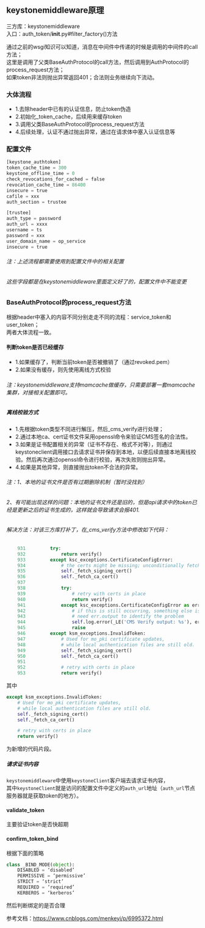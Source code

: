 ## keystonemiddleware原理

三方库：keystonemiddleware  
入口：auth_token/__init__.py#filter_factory()方法  

通过之前的wsgi知识可以知道，消息在中间件中传递的时候是调用的中间件的call方法；  
这里是调用了父类BaseAuthProtocol的call方法，然后调用到AuthProtocol的process_request方法；  
如果token非法则抛出异常返回401；合法则业务继续向下流动。  

### 大体流程
* 1.去除header中已有的认证信息，防止token伪造
* 2.初始化_token_cache，后续用来缓存token
* 3.调用父类BaseAuthProtocol的process_request方法
* 4.后续处理，认证不通过抛出异常，通过在请求体中塞入认证信息等

### 配置文件
```python
[keystone_authtoken]
token_cache_time = 300
keystone_offline_time = 0
check_revocations_for_cached = false
revocation_cache_time = 86400
insecure = true
cafile = xxx
auth_section = trustee

[trustee]
auth_type = password
auth_url = xxxx
username = ts
password = xxx
user_domain_name = op_service
insecure = true
```
###### 注：上述流程都需要使用到配置文件中的相关配置  
###### 这些字段都是在keystonemiddleware里面定义好了的，配置文件中不能变更


### BaseAuthProtocol的process_request方法
根据header中塞入的内容不同分别走走不同的流程：service_token和user_token；  
两者大体流程一致。

#### 判断token是否已经缓存
* 1.如果缓存了，判断当前token是否被撤销了（通过revoked.pem）  
* 2.如果没有缓存，则先使用离线方式校验

###### 注：keystonemiddleware支持mamcache做缓存，只需要部署一套mamcache集群，对接相关配置即可。


##### 离线校验方式
* 1.先根据token类型不同进行解压，然后_cms_verify进行处理；
* 2.通过本地ca、cert证书文件采用openssl命令来验证CMS签名的合法性。
* 3.如果是证书配置相关的异常（证书不存在、格式不对等），则通过keystoneclient调用接口去请求证书并保存到本地，以便后续直接本地离线校验。然后再次通过openssl命令进行校验，再次失败则抛出异常。
* 4.如果是其他异常，则直接抛出token不合法的异常。

###### 注：1、本地的证书文件是否有过期删除机制（暂时没找到）
###### 2、有可能出现这样的问题：本地的证书文件还是旧的，但是api请求中的token已经是更新之后的证书生成的，这样就会导致请求会报401.
###### 解决方法：对该三方库打补丁，在_cms_verify方法中修改如下代码：
```python
    931         try:
    932             return verify()
    933         except ksc_exceptions.CertificateConfigError:
    934             # the certs might be missing; unconditionally fetch to avoid racing
    935             self._fetch_signing_cert()
    936             self._fetch_ca_cert()
    937 
    938             try:
    939                 # retry with certs in place
    940                 return verify()
    941             except ksc_exceptions.CertificateConfigError as err:
    942                 # if this is still occurring, something else is wrong and we
    943                 # need err.output to identify the problem
    944                 self.log.error(_LE('CMS Verify output: %s'), err.output)
    945                 raise
    946         except ksm_exceptions.InvalidToken:
    947             # Used for mo_pki certificate updates,
    948             # while local authentication files are still old.
    949             self._fetch_signing_cert()
    950             self._fetch_ca_cert()
    951 
    952             # retry with certs in place
    953             return verify()
```
其中
```python
except ksm_exceptions.InvalidToken:
	# Used for mo_pki certificate updates,
	# while local authentication files are still old.
	self._fetch_signing_cert()
	self._fetch_ca_cert()

	# retry with certs in place
	return verify()
```
为新增的代码片段。

##### 请求证书内容
`keystonemiddleware`中使用`keystoneClient`客户端去请求证书内容，  
其中`keystoneClient`就是访问的配置文件中定义的`auth_url`地址（`auth_url`节点服务器就是获取token的地方）。

#### validate_token
主要验证token是否快超期

#### confirm_token_bind
根据下面的策略
```python
class _BIND_MODE(object): 
	DISABLED = ‘disabled’ 
	PERMISSIVE = ‘permissive’ 
	STRICT = ‘strict’ 
	REQUIRED = ‘required’ 
	KERBEROS = ‘kerberos’
```
然后判断绑定的是否合理



参考文档：<https://www.cnblogs.com/menkeyi/p/6995372.html>

